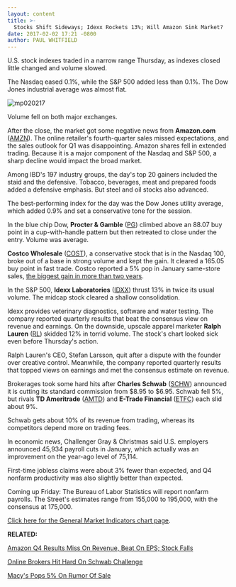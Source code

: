 ```yaml
---
layout: content
title: >-
  Stocks Shift Sideways; Idexx Rockets 13%; Will Amazon Sink Market?
date: 2017-02-02 17:21 -0800
author: PAUL WHITFIELD
---
```









U.S. stock indexes traded in a narrow range Thursday, as indexes closed little changed and volume slowed.


The Nasdaq eased 0.1%, while the S&P 500 added less than 0.1%. The Dow Jones industrial average was almost flat.


![mp020217](https://www.investors.com/wp-content/uploads/2017/02/MP020217-185x300.png)


Volume fell on both major exchanges.


After the close, the market got some negative news from **Amazon.com** ([AMZN](https://research.investors.com/quote.aspx?symbol=AMZN)). The online retailer's fourth-quarter sales missed expectations, and the sales outlook for Q1 was disappointing. Amazon shares fell in extended trading. Because it is a major component of the Nasdaq and S&P 500, a sharp decline would impact the broad market.


Among IBD's 197 industry groups, the day's top 20 gainers included the staid and the defensive. Tobacco, beverages, meat and prepared foods added a defensive emphasis. But steel and oil stocks also advanced.


The best-performing index for the day was the Dow Jones utility average, which added 0.9% and set a conservative tone for the session.


In the blue chip Dow, **Procter & Gamble** ([PG](https://research.investors.com/quote.aspx?symbol=PG)) climbed above an 88.07 buy point in a cup-with-handle pattern but then retreated to close under the entry. Volume was average.


**Costco Wholesale** ([COST](https://research.investors.com/quote.aspx?symbol=COST)), a conservative stock that is in the Nasdaq 100, broke out of a base in strong volume and kept the gain. It cleared a 165.05 buy point in fast trade. Costco reported a 5% pop in January same-store sales, [the biggest gain in more than two years](https://www.investors.com/news/costco-shares-break-out-on-biggest-comp-gain-over-2-years/).


In the S&P 500, **Idexx Laboratories** ([IDXX](https://research.investors.com/quote.aspx?symbol=IDXX)) thrust 13% in twice its usual volume. The midcap stock cleared a shallow consolidation.


Idexx provides veterinary diagnostics, software and water testing. The company reported quarterly results that beat the consensus view on revenue and earnings.
On the downside, upscale apparel marketer **Ralph Lauren** ([RL](https://research.investors.com/quote.aspx?symbol=RL)) skidded 12% in torrid volume. The stock's chart looked sick even before Thursday's action.


Ralph Lauren's CEO, Stefan Larsson, quit after a dispute with the founder over creative control. Meanwhile, the company reported quarterly results that topped views on earnings and met the consensus estimate on revenue.


Brokerages took some hard hits after **Charles Schwab** ([SCHW](https://research.investors.com/quote.aspx?symbol=SCHW)) announced it is cutting its standard commission from $8.95 to $6.95. Schwab fell 5%, but rivals **TD Ameritrade** ([AMTD](https://research.investors.com/quote.aspx?symbol=AMTD)) and **E-Trade Financial** ([ETFC](https://research.investors.com/quote.aspx?symbol=ETFC)) each slid about 9%.


Schwab gets about 10% of its revenue from trading, whereas its competitors depend more on trading fees.


In economic news, Challenger Gray & Christmas said U.S. employers announced 45,934 payroll cuts in January, which actually was an improvement on the year-ago level of 75,114.


First-time jobless claims were about 3% fewer than expected, and Q4 nonfarm productivity was also slightly better than expected.


Coming up Friday: The Bureau of Labor Statistics will report nonfarm payrolls. The Street's estimates range from 155,000 to 195,000, with the consensus at 175,000.


[Click here for the General Market Indicators chart page](https://www.investors.com/wp-content/uploads/2017/02/IBD0202152558GMI.pdf).


**RELATED:**


[Amazon Q4 Results Miss On Revenue, Beat On EPS; Stock Falls](https://www.investors.com/news/technology/amazon-q4-results-miss-on-revenue-beat-on-eps-as-stock-falls/?yptr=yahoo) 


[Online Brokers Hit Hard On Schwab Challenge](https://www.investors.com/research/ibd-industry-themes/finance-sector-on-the-cusp-online-brokers-hit-hard-on-commission-reductions/)


[Macy's Pops 5% On Rumor Of Sale](https://www.investors.com/news/macys-biggest-sale-yet-itself-maybe-says-the-new-york-post/)




